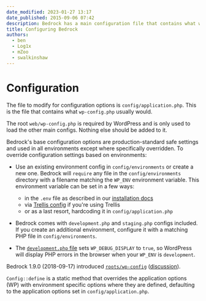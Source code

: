```yaml
---
date_modified: 2023-01-27 13:17
date_published: 2015-09-06 07:42
description: Bedrock has a main configuration file that contains what wp-config.php usually world. There's also environment specific configuration files.
title: Configuring Bedrock
authors:
  - ben
  - Log1x
  - mZoo
  - swalkinshaw
---
```


# Configuration

The file to modify for configuration options is `config/application.php`. This is the file that contains what `wp-config.php` usually would.

The root `web/wp-config.php` is required by WordPress and is only used to load the other main configs. Nothing else should be added to it.

Bedrock's base configuration options are production-standard safe settings and used in all environments except where specifically overridden. To override configuration settings based on environments:

- Use an existing environment config in `config/environments` or create a new one. Bedrock will `require` any file in the `config/environments` directory with a filename matching the `WP_ENV` environment variable. This environment variable can be set in a few ways:
  - in the `.env` file as described in our [installation docs](installation.md)
  - via [Trellis config](/trellis/docs/wordpress-sites/) if you're using Trellis
  - or as a last resort, hardcoding it in `config/application.php`

- Bedrock comes with `development.php` and `staging.php` configs included. If you create an additional environment, configure it with a matching PHP file in `config/environments`.

- The [`development.php` file](https://github.com/roots/bedrock/blob/master/config/environments/development.php) sets `WP_DEBUG_DISPLAY` to `true`, so WordPress will display PHP errors in the browser when your `WP_ENV` is `development`.

Bedrock 1.9.0 (2018-09-17) introduced [`roots/wp-config`](https://github.com/roots/wp-config/blob/master/docs/why.md) ([discussion](https://github.com/roots/bedrock/pull/380)).

`Config::define` is a static method that overrides the application options (WP) with environment specific options where they are defined, defaulting to the application options set in `config/application.php`.
